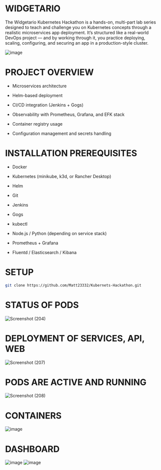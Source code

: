 # WIDGETARIO 
The Widgetario Kubernetes Hackathon is a hands-on, multi-part lab series designed to teach and challenge you on Kubernetes concepts through a realistic microservices app deployment. It’s structured like a real-world DevOps project — and by working through it, you practice deploying, scaling, configuring, and securing an app in a production-style cluster. 

![image](https://github.com/user-attachments/assets/46c865b8-eb1e-47f0-afea-89a48b56536d)

# PROJECT OVERVIEW
- Microservices architecture

- Helm-based deployment

- CI/CD integration (Jenkins + Gogs)

- Observability with Prometheus, Grafana, and EFK stack

- Container registry usage

- Configuration management and secrets handling

# INSTALLATION PREREQUISITES
- Docker

- Kubernetes (minikube, k3d, or Rancher Desktop)

- Helm

- Git

- Jenkins

- Gogs

- kubectl

- Node.js / Python (depending on service stack)

- Prometheus + Grafana

- Fluentd / Elasticsearch / Kibana

# SETUP

```bash
git clone https://github.com/Matt23332/Kubernets-Hackathon.git
```
# STATUS OF PODS
![Screenshot (204)](https://github.com/user-attachments/assets/1a35345f-ccec-47cd-ba91-4c52e374b282)

# DEPLOYMENT OF SERVICES, API, WEB 
![Screenshot (207)](https://github.com/user-attachments/assets/3165d761-13a1-42dd-8bd8-aead85f1c089)

# PODS ARE ACTIVE AND RUNNING
![Screenshot (208)](https://github.com/user-attachments/assets/f8e5e7b6-7e17-4df7-bf56-aaf7b7a138f4)

# CONTAINERS
![image](https://github.com/user-attachments/assets/2cbe4ffd-b274-4e1b-861c-608f5297a8cc)

# DASHBOARD
![image](https://github.com/user-attachments/assets/8ce6d224-e1a5-476c-b17a-7235334a8c82)
![image](https://github.com/user-attachments/assets/00512896-8738-4b2c-b96d-b72413413a80)

